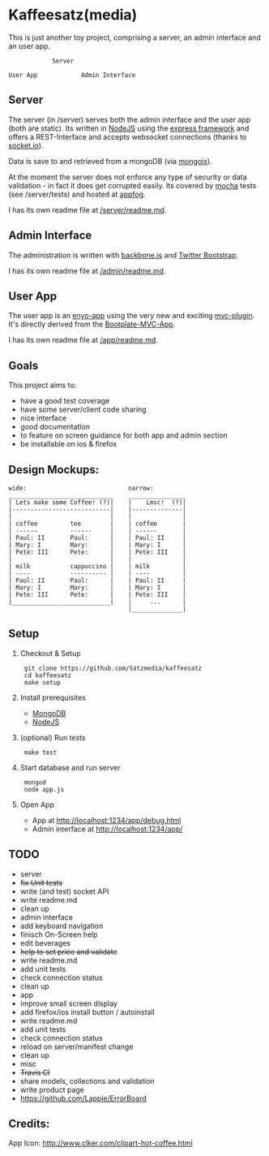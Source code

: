 Kaffeesatz(media)
=================

This is just another toy project, comprising a server, an admin interface 
and an user app.


                Server
    
    User App            Admin Interface




Server
------

The server (in /server) serves both the admin interface and the user app 
(both are static). Its written in [NodeJS](http://nodejs.org/) using the 
[express framework](http://expressjs.com/) and offers a REST-Interface and 
accepts websocket connections (thanks to [socket.io](http://socket.io/)).

Data is save to and retrieved from a mongoDB (via 
[mongojs](https://github.com/gett/mongojs)).

At the moment the server does not enforce any type of security or data 
validation - in fact it does get corrupted easily. Its covered by 
[mocha](http://visionmedia.github.com/mocha/) tests (see /server/tests) and 
hosted at [appfog](https://www.appfog.com/).

I has its own readme file at [/server/readme.md](/tree/master/server/readme.md).


Admin Interface
---------------

The administration is written with [backbone.js](http://backbonejs.org/) and 
[Twitter Bootstrap](http://twitter.github.com/bootstrap/). 

I has its own readme file at [/admin/readme.md](/tree/master/admin/readme.md).


User App
-------- 

The user app is an [enyo-app](http://www.enyojs.com/) using the very new and 
exciting [mvc-plugin](https://github.com/enyojs/mvc). It's directly derived 
from the [Bootplate-MVC-App](https://github.com/enyojs/bootplate-mvc).

I has its own readme file at [/app/readme.md](/tree/master/app/readme.md).


Goals
-----

This project aims to:

- have a good test coverage
- have some server/client code sharing
- nice interface
- good documentation
- to feature on screen guidance for both app and admin section
- be installable on ios & firefox


Design Mockups:
---

    wide:                            narrow:
    _____________________________    ________________
    | Lets make some Coffee! (?)|    |    Lmsc!  (?)|
    |---------------------------|    |--------------|
    |                           |    |              |
    | coffee         tee        |    | coffee       |
    | ------         ------     |    | ------       |
    | Paul: II       Paul:      |    | Paul: II     |
    | Mary: I        Mary:      |    | Mary: I      |
    | Pete: III      Pete:      |    | Pete: III    |
    |                           |    |              |
    | milk           cappuccino |    | milk         |
    | ----           ---------- |    | ----         |
    | Paul: II       Paul:      |    | Paul: II     |
    | Mary: I        Mary:      |    | Mary: I      |
    | Pete: III      Pete:      |    | Pete: III    |
    |___________________________|    |     ...      |
                                     |______________|


Setup
-----

1. Checkout & Setup

        git clone https://github.com/Satzmedia/kaffeesatz
        cd kaffeesatz
        make setup

2. Install prerequisites
    - [MongoDB](http://docs.mongodb.org/manual/installation/)
    - [NodeJS](http://nodejs.org/download/)

3. (optional) Run tests

        make test

4. Start database and run server

        mongod
        node app.js

5. Open App
    - App at [http://localhost:1234/app/debug.html](http://localhost:1234/app/debug.html)
    - Admin interface at [http://localhost:1234/app/](http://localhost:1234/app/)

TODO
---------

- server
 - <del>fix Unit tests</del>
 - write (and test) socket API
 - write readme.md
 - clean up
- admin interface
 - add keyboard navigation
 - finisch On-Screen help
 - edit beverages
 - <del>help to set price and validate</del>
 - write readme.md
 - add unit tests
 - check connection status
 - clean up
- app
 - improve small screen display
 - add firefox/ios install button / autoinstall
 - write readme.md
 - add unit tests
 - check connection status
 - reload on server/manifest change
 - clean up
- misc
 - <del>Travis CI</del>
 - share models, collections and validation
 - write product page
 - https://github.com/Lapple/ErrorBoard

Credits:
---

App Icon: http://www.clker.com/clipart-hot-coffee.html
